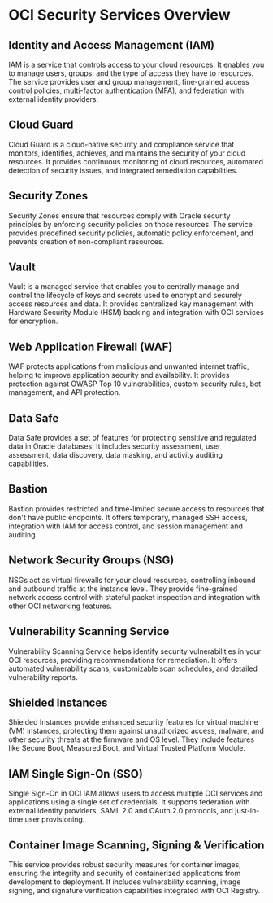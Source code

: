 # OCI Security Services Overview

## Identity and Access Management (IAM)
IAM is a service that controls access to your cloud resources. It enables you to manage users, groups, and the type of access they have to resources. The service provides user and group management, fine-grained access control policies, multi-factor authentication (MFA), and federation with external identity providers.

## Cloud Guard
Cloud Guard is a cloud-native security and compliance service that monitors, identifies, achieves, and maintains the security of your cloud resources. It provides continuous monitoring of cloud resources, automated detection of security issues, and integrated remediation capabilities.

## Security Zones
Security Zones ensure that resources comply with Oracle security principles by enforcing security policies on those resources. The service provides predefined security policies, automatic policy enforcement, and prevents creation of non-compliant resources.

## Vault
Vault is a managed service that enables you to centrally manage and control the lifecycle of keys and secrets used to encrypt and securely access resources and data. It provides centralized key management with Hardware Security Module (HSM) backing and integration with OCI services for encryption.

## Web Application Firewall (WAF)
WAF protects applications from malicious and unwanted internet traffic, helping to improve application security and availability. It provides protection against OWASP Top 10 vulnerabilities, custom security rules, bot management, and API protection.

## Data Safe
Data Safe provides a set of features for protecting sensitive and regulated data in Oracle databases. It includes security assessment, user assessment, data discovery, data masking, and activity auditing capabilities.

## Bastion
Bastion provides restricted and time-limited secure access to resources that don't have public endpoints. It offers temporary, managed SSH access, integration with IAM for access control, and session management and auditing.

## Network Security Groups (NSG)
NSGs act as virtual firewalls for your cloud resources, controlling inbound and outbound traffic at the instance level. They provide fine-grained network access control with stateful packet inspection and integration with other OCI networking features.

## Vulnerability Scanning Service
Vulnerability Scanning Service helps identify security vulnerabilities in your OCI resources, providing recommendations for remediation. It offers automated vulnerability scans, customizable scan schedules, and detailed vulnerability reports.

## Shielded Instances
Shielded Instances provide enhanced security features for virtual machine (VM) instances, protecting them against unauthorized access, malware, and other security threats at the firmware and OS level. They include features like Secure Boot, Measured Boot, and Virtual Trusted Platform Module.

## IAM Single Sign-On (SSO)
Single Sign-On in OCI IAM allows users to access multiple OCI services and applications using a single set of credentials. It supports federation with external identity providers, SAML 2.0 and OAuth 2.0 protocols, and just-in-time user provisioning.

## Container Image Scanning, Signing & Verification
This service provides robust security measures for container images, ensuring the integrity and security of containerized applications from development to deployment. It includes vulnerability scanning, image signing, and signature verification capabilities integrated with OCI Registry.
